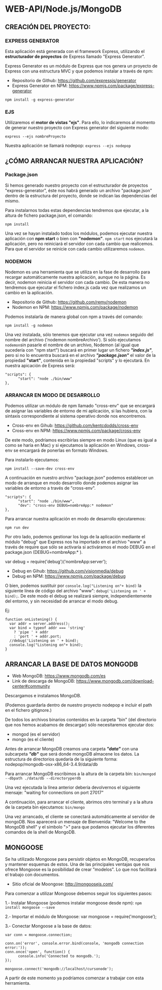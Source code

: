 # WEB-API/Node.js/MongoDB

## CREACIÓN DEL PROYECTO:

### EXPRESS GENERATOR
Esta aplicación está generada con el framework Express, utilizando el **estructurador de proyectos** de Express llamado "Express Generator".

Express Generator es un módulo de Express que nos genera un proyecto de Express con una estructura MVC y que podemos instalar a través de npm:

* Repositorio de Github: <https://github.com/expressjs/generator>
* Express Generator en NPM: <https://www.npmjs.com/package/express-generator>

`npm install -g express-generator`


### EJS
Utilizaremos el **motor de vistas "ejs"**. Para ello, lo indicaremos al momento de generar nuestro proyecto con Express generator del siguiente modo:

`express --ejs nombreProyecto`

Nuestra aplicación se llamará nodepop: `express --ejs nodepop`


## ¿CÓMO ARRANCAR NUESTRA APLICACIÓN?

### Package.json
Si hemos generado nuestro proyecto con el estructurador de proyectos "express-generator", éste nos habrá generado un archivo "package.json" dentro de la estructura del proyecto, donde se indican las dependencias del mismo.

Para instalarnos todas estas dependencias tendremos que ejecutar, a la altura de fichero package.json, el comando:

`npm install` 

Una vez se hayan instalado todos los módulos, podemos ejecutar nuestra aplicación con **npm start** o bien con **"nodemon"**. 
`npm start` nos ejecutará la aplicación, pero no reiniciará el servidor con cada cambio que realicemos. Para que el servidor se reinicie con cada cambio utilizaremos `nodemon`.


### NODEMON 
Nodemon es una herramienta que se utiliza en la fase de desarrollo para recargar automáticamente nuestra aplicación, aunque no la página. Es decir, nodemon reinicia el servidor con cada cambio.
De esta manera no tendremos que ejecutar el fichero index.js cada vez que realizamos un cambio en la aplicación.

* Repositorio de Github: <https://github.com/remy/nodemon>
* Nodemon en NPM: <https://www.npmjs.com/package/nodemon>

Podemos instalarla de manera global con npm a través del comando: 

`npm install -g nodemon`

Una vez instalada, sólo tenemos que ejecutar una vez `nodemon` seguido del nombre del archivo ('nodemon nombreArchivo'). Si sólo ejecutamos `nodemon`sin pasarle el nombre de un archivo, Nodemon (al igual que sucedería con "npm start") buscará en primer lugar un fichero ***"index.js"***, pero si no lo encuentra buscará en el archivo ***"package.json"*** el valor de la propiedad **"start"**, contenida en la propiedad "scripts" y lo ejecutará. En nuestra apicación de Express será:

```
"scripts": {
      "start": "node ./bin/www"
},
```
### ARRANCAR EN MODO DE DESARROLLO
Podemos utilizar un módulo de npm llamado "cross-env" que se encargará de asignar las variables de entorno de mi aplicación, si las hubiera, con la sintaxis correspondiente al sistema operativo donde nos encontremos.

* Cross-env en Gihub: <https://github.com/kentcdodds/cross-env>
* Cross-env en NPM: <https://www.npmjs.com/package/cross-env>

De este modo, podríamos escribirlas siempre en modo Linux (que es igual a como se haría en Mac) y si ejecutamos la aplicación en Windows, cross-env se encargará de ponerlas en formato Windows.

Para instalarlo ejecutamos:

`npm install --save-dev cross-env`

A continuación en nuestro archivo "package.json" podemos establecer un modo de arranque en modo desarrollo donde podemos asignar las variables de entorno a través de "cross-env".

```
"scripts": {
      "start": "node ./bin/www",
      "dev": "cross-env DEBUG=nombreApp:* nodemon"
},
```

Para arrancar nuestra aplicación en modo de desarrollo ejecutaremos:

`npm run dev`

Por otro lado, podemos gestionar los logs de la aplicación mediante el módulo "debug" que Express nos ha importado en el archivo "www" a través de require que sólo se activaría si activáramos el modo DEBUG en el package.json (DEBUG=nombreApp:* ).

var debug = require('debug')('nombreApp:server’);

* Debug en Gihub: <https://github.com/visionmedia/debug>
* Debug en NPM: <https://www.npmjs.com/package/debug>

O bien, podemos sustituir por `console.log("Listening on"+ bind)` la siguiente línea de código del archivo "www": `debug('Listening on ' + bind);`.
De este modo el debug se realizará siempre, independientemente del entorno, y sin necesidad de arrancar el modo debug.

Ej:

```
function onListening() {
  var addr = server.address();
  var bind = typeof addr === 'string'
    ? 'pipe ' + addr
    : 'port ' + addr.port;
  //debug('Listening on ' + bind);
  console.log("Listening on"+ bind);
}
```

## ARRANCAR LA BASE DE DATOS MONGODB

* Web MongoDB: <https://www.mongodb.com/es>
* Link de descarga de MongoDB: <https://www.mongodb.com/download-center#community>

Descargamos e instalamos MongoDB. 

(Podemos guardarla dentro de nuestro proyecto nodepop e incluir el path en el fichero gitignore.)

De todos los archivos binarios contenidos en la carpeta "bin" (del directorio que nos hemos acabamos de descargar) sólo necesitaremos ejecutar dos: 
- mongod (es el servidor)
- mongo (es el cliente)

Antes de arrancar MongoDB creamos una carpeta ***"data"*** con una subcarpeta ***"db"*** que será donde mongoDB almacene los datos. 
La estructura de directorios quedaría de la siguiente forma:
nodepop/mongodb-osx-x86_64-3.4.9/data/db

Para arrancar MongoDB escribimos a la altura de la carpeta bin:
`bin/mongod --dbpath ./data/db --directoryperdb`

Una vez ejecutada la línea anterior debería devolvernos el siguiente mensaje: 
"waiting for connections on port 27017"

A continuación, para arrancar el cliente, abrimos otro terminal y a la altura de la carpeta bin ejecutamos:
`bin/mongo`

Una vez arrancado, el cliente se conectará automáticamente al servidor de mongoDB.
Nos aparecerá un mensaje de Bienvenida: "Welcome to the MongoDB shell" y el símbolo ">" para que podamos ejecutar los diferentes comandos de la shell de MongoDB.

## MONGOOSE

Se ha utilizado Mongoose para persistir objetos en MongoDB, recuperarlos y mantener esquemas de estos. 
Una de las principales ventajas que nos ofrece Mongoose es la posibilidad de crear "modelos". Lo que nos facilitará el trabajo con documentos.

* Sitio oficial de Moongose: <http://mongoosejs.com/>

Para comenzar a utilizar Mongoose debemos seguir los siguientes pasos: 

1.- Instalar Mongoose (podemos instalar mongoose desde npm):
`npm install mongoose --save`

2.- Importar el módulo de Mongoose:
var mongoose = require('mongoose’);

3.- Conectar Mongoose a la base de datos:

```
var conn = mongoose.connection;

conn.on('error', console.error.bind(console, 'mongodb connection error:'));
conn.once('open', function() {
      console.info('Connected to mongodb.');
});

mongoose.connect('mongodb://localhost/cursonode');
```
A partir de este momento ya podríamos comenzar a trabajar con esta herramienta.
